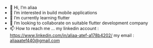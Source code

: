 - 👋 Hi, I’m aliaa
- 👀 I’m interested in build mobile applications
- 🌱 I’m currently learning flutter
- 💞️ I’m looking to collaborate on suitable flutter development company
- 📫 How to reach me ...
my linkedin account : https://www.linkedin.com/in/aliaa-atef-a178b4202/
my email : aliaaatef440@gmail.com

<!---
aliaa3atef/aliaa3atef is a ✨ special ✨ repository because its `README.md` (this file) appears on your GitHub profile.
You can click the Preview link to take a look at your changes.
--->
